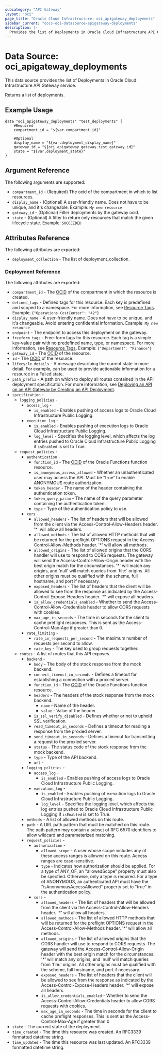 ```yaml
---
subcategory: "API Gateway"
layout: "oci"
page_title: "Oracle Cloud Infrastructure: oci_apigateway_deployments"
sidebar_current: "docs-oci-datasource-apigateway-deployments"
description: |-
  Provides the list of Deployments in Oracle Cloud Infrastructure API Gateway service
---
```


# Data Source: oci_apigateway_deployments
This data source provides the list of Deployments in Oracle Cloud Infrastructure API Gateway service.

Returns a list of deployments.


## Example Usage

```hcl
data "oci_apigateway_deployments" "test_deployments" {
	#Required
	compartment_id = "${var.compartment_id}"

	#Optional
	display_name = "${var.deployment_display_name}"
	gateway_id = "${oci_apigateway_gateway.test_gateway.id}"
	state = "${var.deployment_state}"
}
```

## Argument Reference

The following arguments are supported:

* `compartment_id` - (Required) The ocid of the compartment in which to list resources.
* `display_name` - (Optional) A user-friendly name. Does not have to be unique, and it's changeable.  Example: `My new resource` 
* `gateway_id` - (Optional) Filter deployments by the gateway ocid.
* `state` - (Optional) A filter to return only resources that match the given lifecycle state.  Example: `SUCCEEDED` 


## Attributes Reference

The following attributes are exported:

* `deployment_collection` - The list of deployment_collection.

### Deployment Reference

The following attributes are exported:

* `compartment_id` - The [OCID](https://docs.cloud.oracle.com/iaas/Content/General/Concepts/identifiers.htm) of the compartment in which the resource is created. 
* `defined_tags` - Defined tags for this resource. Each key is predefined and scoped to a namespace. For more information, see [Resource Tags](https://docs.cloud.oracle.com/iaas/Content/General/Concepts/resourcetags.htm).  Example: `{"Operations.CostCenter": "42"}` 
* `display_name` - A user-friendly name. Does not have to be unique, and it's changeable.  Avoid entering confidential information.  Example: `My new resource` 
* `endpoint` - The endpoint to access this deployment on the gateway.
* `freeform_tags` - Free-form tags for this resource. Each tag is a simple key-value pair with no predefined name, type, or namespace. For more information, see [Resource Tags](https://docs.cloud.oracle.com/iaas/Content/General/Concepts/resourcetags.htm).  Example: `{"Department": "Finance"}` 
* `gateway_id` - The [OCID](https://docs.cloud.oracle.com/iaas/Content/General/Concepts/identifiers.htm) of the resource. 
* `id` - The [OCID](https://docs.cloud.oracle.com/iaas/Content/General/Concepts/identifiers.htm) of the resource. 
* `lifecycle_details` - A message describing the current state in more detail. For example, can be used to provide actionable information for a resource in a Failed state. 
* `path_prefix` - A path on which to deploy all routes contained in the API deployment specification. For more information, see [Deploying an API on an API Gateway by Creating an API  Deployment](https://docs.cloud.oracle.com/iaas/Content/APIGateway/Tasks/apigatewaycreatingdeployment.htm). 
* `specification` - 
	* `logging_policies` - 
		* `access_log` - 
			* `is_enabled` - Enables pushing of access logs to Oracle Cloud Infrastructure Public Logging.
		* `execution_log` - 
			* `is_enabled` - Enables pushing of execution logs to Oracle Cloud Infrastructure Public Logging.
			* `log_level` - Specifies the logging level, which affects the log entries pushed to Oracle Cloud Infrastructure Public Logging if `isEnabled` is set to True. 
	* `request_policies` - 
		* `authentication` - 
			* `function_id` - The [OCID](https://docs.cloud.oracle.com/iaas/Content/General/Concepts/identifiers.htm) of the Oracle Functions function resource. 
			* `is_anonymous_access_allowed` - Whether an unauthenticated user may access the API. Must be "true" to enable ANONYMOUS route authorization. 
			* `token_header` - The name of the header containing the authentication token.
			* `token_query_param` - The name of the query parameter containing the authentication token.
			* `type` - Type of the authentication policy to use.
		* `cors` - 
			* `allowed_headers` - The list of headers that will be allowed from the client via the Access-Control-Allow-Headers header. '*' will allow all headers. 
			* `allowed_methods` - The list of allowed HTTP methods that will be returned for the preflight OPTIONS request in the Access-Control-Allow-Methods header. '*' will allow all methods. 
			* `allowed_origins` - The list of allowed origins that the CORS handler will use to respond to CORS requests. The gateway will send the Access-Control-Allow-Origin header with the best origin match for the circumstances. '*' will match any origins, and 'null' will match queries from 'file:' origins. All other origins must be qualified with the scheme, full hostname, and port if necessary. 
			* `exposed_headers` - The list of headers that the client will be allowed to see from the response as indicated by the Access-Control-Expose-Headers header. '*' will expose all headers. 
			* `is_allow_credentials_enabled` - Whether to send the Access-Control-Allow-Credentials header to allow CORS requests with cookies. 
			* `max_age_in_seconds` - The time in seconds for the client to cache preflight responses. This is sent as the Access-Control-Max-Age if greater than 0. 
		* `rate_limiting` - 
			* `rate_in_requests_per_second` - The maximum number of requests per second to allow.
			* `rate_key` - The key used to group requests together.
	* `routes` - A list of routes that this API exposes.
		* `backend` - 
			* `body` - The body of the stock response from the mock backend.
			* `connect_timeout_in_seconds` - Defines a timeout for establishing a connection with a proxied server. 
			* `function_id` - The [OCID](https://docs.cloud.oracle.com/iaas/Content/General/Concepts/identifiers.htm) of the Oracle Functions function resource. 
			* `headers` - The headers of the stock response from the mock backend.
				* `name` - Name of the header.
				* `value` - Value of the header.
			* `is_ssl_verify_disabled` - Defines whether or not to uphold SSL verification. 
			* `read_timeout_in_seconds` - Defines a timeout for reading a response from the proxied server. 
			* `send_timeout_in_seconds` - Defines a timeout for transmitting a request to the proxied server. 
			* `status` - The status code of the stock response from the mock backend.
			* `type` - Type of the API backend.
			* `url` - 
		* `logging_policies` - 
			* `access_log` - 
				* `is_enabled` - Enables pushing of access logs to Oracle Cloud Infrastructure Public Logging.
			* `execution_log` - 
				* `is_enabled` - Enables pushing of execution logs to Oracle Cloud Infrastructure Public Logging.
				* `log_level` - Specifies the logging level, which affects the log entries pushed to Oracle Cloud Infrastructure Public Logging if `isEnabled` is set to True. 
		* `methods` - A list of allowed methods on this route. 
		* `path` - A URL path pattern that must be matched on this route. The path pattern may contain a subset of RFC 6570 identifiers to allow wildcard and parameterized matching. 
		* `request_policies` - 
			* `authorization` - 
				* `allowed_scope` - A user whose scope includes any of these access ranges is allowed on this route. Access ranges are case-sensitive. 
				* `type` - Indicates how authorization should be applied. For a type of ANY_OF, an "allowedScope" property must also be specfied. Otherwise, only a type is required. For a type of ANONYMOUS, an authenticated API must have the "isAnonymousAccessAllowed" property set to "true" in the authentication policy. 
			* `cors` - 
				* `allowed_headers` - The list of headers that will be allowed from the client via the Access-Control-Allow-Headers header. '*' will allow all headers. 
				* `allowed_methods` - The list of allowed HTTP methods that will be returned for the preflight OPTIONS request in the Access-Control-Allow-Methods header. '*' will allow all methods. 
				* `allowed_origins` - The list of allowed origins that the CORS handler will use to respond to CORS requests. The gateway will send the Access-Control-Allow-Origin header with the best origin match for the circumstances. '*' will match any origins, and 'null' will match queries from 'file:' origins. All other origins must be qualified with the scheme, full hostname, and port if necessary. 
				* `exposed_headers` - The list of headers that the client will be allowed to see from the response as indicated by the Access-Control-Expose-Headers header. '*' will expose all headers. 
				* `is_allow_credentials_enabled` - Whether to send the Access-Control-Allow-Credentials header to allow CORS requests with cookies. 
				* `max_age_in_seconds` - The time in seconds for the client to cache preflight responses. This is sent as the Access-Control-Max-Age if greater than 0. 
* `state` - The current state of the deployment.
* `time_created` - The time this resource was created. An RFC3339 formatted datetime string.
* `time_updated` - The time this resource was last updated. An RFC3339 formatted datetime string.

